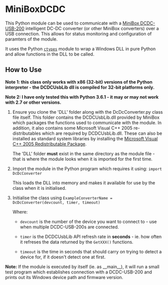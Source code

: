 # MiniBoxDCDC

This Python module can be used to communicate with a [MiniBox DCDC-USB-200](http://www.mini-box.com/DCDC-USB-200) intelligent DC-DC converter (or other MiniBox converters) over a USB connection. This allows for status monitoring and configuration of paramters of the module.

It uses the Python [`ctypes`](https://docs.python.org/3/library/ctypes.html) module to wrap a Windows DLL in pure Python and allow functions in the DLL to be called.

## How to Use

**Note 1: this class only works with x86 (32-bit) versions of the Python interpreter - the DCDCUsbLib dll is compiled for 32-bit platforms only.**

**Note 2: I have only tested this with Python 3.6.1 - it may or may not work with 2.7 or other versions.**

1. Ensure you clone the 'DLL' folder along with the DcDcConverter.py class file itself. This folder contains the DCDCUsbLib.dll provided by MiniBox which packages the functions used to communicate with the module. In addition, it also contains some Microsoft Visual C++ 2005 re-distributables which are required by DCDCUsbLib.dll. These can also be installed as standard system libraries by installing the [Microsoft Visual C++ 2005 Redistributable Package](https://www.microsoft.com/en-us/download/details.aspx?id=3387).

    The 'DLL' folder **must** exist in the same directory as the module file - that is where the module looks when it is imported for the first time.

2. Import the module in the Python program which requires it using: `import DcDcConverter` 

    This loads the DLL into memory and makes it available for use by the class when it is initialised.

3. Initialise the class using `ExampleConverterName = DcDcConverter(devcount, timer, timeout)`

    Where:

    * `devcount` is the number of the device you want to connect to - use when multiple DCDC-USB-200s are connected.

    * `timer` is the DCDCUsbLib API refresh rate in **seconds** - ie. how often it refreses the data returned by the `GetXXX()` functions.

    * `timeout` is the time in seconds that should carry on trying to detect a device for, if it doesn't detect one at first.

**Note:** If the module is executed by itself (ie. as \_\_main\_\_), it will run a small test program which establishes connection with a DCDC-USB-200 and prints out its Windows device path and firmware version.